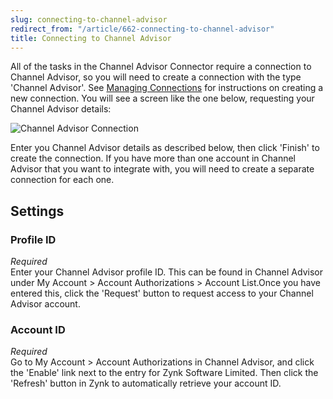 ```yaml
---
slug: connecting-to-channel-advisor
redirect_from: "/article/662-connecting-to-channel-advisor"
title: Connecting to Channel Advisor
---
```

All of the tasks in the Channel Advisor Connector require a connection to Channel Advisor, so you will need to create a connection with the type 'Channel Advisor'. See [Managing Connections](managing-connections) for instructions on creating a new connection. You will see a screen like the one below, requesting your Channel Advisor details:

![Channel Advisor Connection](http://www.zynk.com/images/v2/channel_advisor_connection.png)

Enter you Channel Advisor details as described below, then click 'Finish' to create the connection. If you have more than one account in Channel Advisor that you want to integrate with, you will need to create a separate connection for each one.

## Settings
### Profile ID
_Required_  
Enter your Channel Advisor profile ID. This can be found in Channel Advisor under My Account > Account Authorizations > Account List.Once you have entered this, click the 'Request' button to request access to your Channel Advisor account.

### Account ID
_Required_  
Go to My Account > Account Authorizations in Channel Advisor, and click the 'Enable' link next to the entry for Zynk Software Limited. Then click the 'Refresh' button in Zynk to automatically retrieve your account ID. 